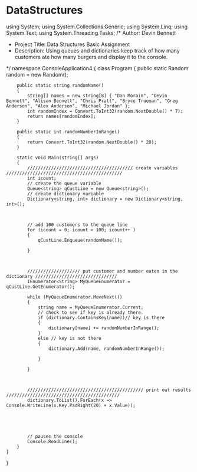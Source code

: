 # DataStructures
using System;
using System.Collections.Generic;
using System.Linq;
using System.Text;
using System.Threading.Tasks;
/*
 Author: Devin Bennett
 * Project Title: Data Structures Basic Assignment
 * Description: Using queues and dictionaries keep track of how many customers ate how many burgers and display it to the console.
 
 */
namespace ConsoleApplication4
{
    class Program
    {
        public static Random random = new Random();

        public static string randomName()
        {
            string[] names = new string[8] { "Dan Morain", "Devin Bennett", "Alison Bennett", "Chris Pratt", "Bryce Trueman", "Greg Anderson", "Alex Anderson", "Michael Jordan" };
            int randomIndex = Convert.ToInt32(random.NextDouble() * 7);
            return names[randomIndex];
        }

        public static int randomNumberInRange()
        {
            return Convert.ToInt32(random.NextDouble() * 20);
        }

        static void Main(string[] args)
        {
            //////////////////////////////////////// create variables ////////////////////////////////////////////
            int icount;
            // create the queue variable 
            Queue<string> qCustLine = new Queue<string>();
            // create dictionary variable
            Dictionary<string, int> dictionary = new Dictionary<string, int>();



            // add 100 customers to the queue line 
            for (icount = 0; icount < 100; icount++ )
            {
                qCustLine.Enqueue(randomName());

            }

           

            //////////////////// put customer and number eaten in the dictionary ///////////////////////////////
            IEnumerator<String> MyQueueEnumerator = qCustLine.GetEnumerator();

            while (MyQueueEnumerator.MoveNext())
            {
                string name = MyQueueEnumerator.Current;
                // check to see if key is already there. 
                if (dictionary.ContainsKey(name))// key is there
                {
                    dictionary[name] += randomNumberInRange();
                }
                else // key is not there
                {
                    dictionary.Add(name, randomNumberInRange());

                }

            }



            //////////////////////////////////////////// print out results ///////////////////////////////////////////
            dictionary.ToList().ForEach(x => Console.WriteLine(x.Key.PadRight(20) + x.Value));

            

            
           
            // pauses the console
            Console.ReadLine();
        }
    }
}
